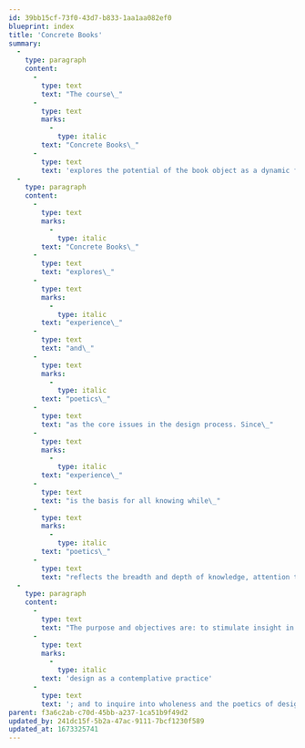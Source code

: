 ```yaml
---
id: 39bb15cf-73f0-43d7-b833-1aa1aa082ef0
blueprint: index
title: 'Concrete Books'
summary:
  -
    type: paragraph
    content:
      -
        type: text
        text: "The course\_"
      -
        type: text
        marks:
          -
            type: italic
        text: "Concrete Books\_"
      -
        type: text
        text: 'explores the potential of the book object as a dynamic form to incite feelings, ideas, and inspirations. In that potential the book as an object is viewed especially as an interactive time/space medium for a total (or hyper) experience wherein the “reader” (or user, or experiencer of the object) is both co-pilot and co-author unfolding a narrative of ideas from what is seen, touched, heard, performed, or read.'
  -
    type: paragraph
    content:
      -
        type: text
        marks:
          -
            type: italic
        text: "Concrete Books\_"
      -
        type: text
        text: "explores\_"
      -
        type: text
        marks:
          -
            type: italic
        text: "experience\_"
      -
        type: text
        text: "and\_"
      -
        type: text
        marks:
          -
            type: italic
        text: "poetics\_"
      -
        type: text
        text: "as the core issues in the design process. Since\_"
      -
        type: text
        marks:
          -
            type: italic
        text: "experience\_"
      -
        type: text
        text: "is the basis for all knowing while\_"
      -
        type: text
        marks:
          -
            type: italic
        text: "poetics\_"
      -
        type: text
        text: "reflects the breadth and depth of knowledge, attention to these aspects help one tap into the depth of perception and innovation. Our means for inquiry is to constantly produce bookworks via experimentation and play, supplemented by an array of relational topics (semiotics, mindfulness, perennial philosophy, indeterminacy and the spiritual in art). To optimize studio experience for production some class time includes alternate means for work, play, insight and inspiration.\_"
  -
    type: paragraph
    content:
      -
        type: text
        text: "The purpose and objectives are: to stimulate insight in the student’s design process and creativity; to explore\_"
      -
        type: text
        marks:
          -
            type: italic
        text: 'design as a contemplative practice'
      -
        type: text
        text: '; and to inquire into wholeness and the poetics of design.'
parent: f3a6c2ab-c70d-45bb-a237-1ca51b9f49d2
updated_by: 241dc15f-5b2a-47ac-9111-7bcf1230f589
updated_at: 1673325741
---
```

